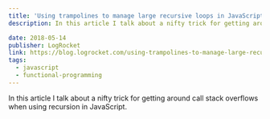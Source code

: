 ```yaml
---
title: 'Using trampolines to manage large recursive loops in JavaScript'
description: In this article I talk about a nifty trick for getting around call stack overflows when using recursion in JavaScript.

date: 2018-05-14
publisher: LogRocket
link: https://blog.logrocket.com/using-trampolines-to-manage-large-recursive-loops-in-javascript-d8c9db095ae3/
tags:
  - javascript
  - functional-programming
---
```


In this article I talk about a nifty trick for getting around call stack overflows when using recursion in JavaScript.
